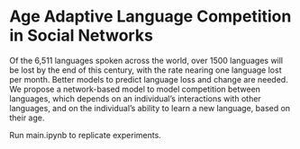 # Age Adaptive Language Competition in Social Networks

Of the 6,511 languages spoken across the world, over 1500 languages will be lost
by the end of this century, with the rate nearing one language lost per month. 
Better models to predict language loss and change are needed.
We propose a network-based model to model competition between languages,
which depends on an individual’s interactions with other languages, and on the
individual’s ability to learn a new language, based on their age.


Run main.ipynb to replicate experiments.
